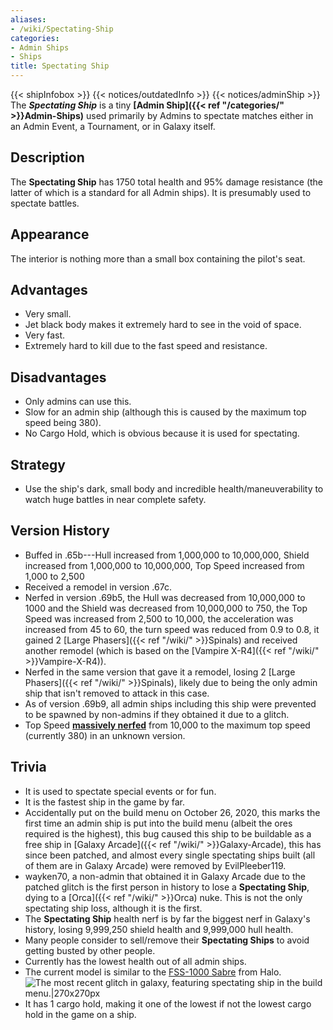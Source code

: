 ```yaml
---
aliases:
- /wiki/Spectating-Ship
categories:
- Admin Ships
- Ships
title: Spectating Ship
---
```


{{< shipInfobox >}} {{< notices/outdatedInfo >}} {{< notices/adminShip >}} The **_Spectating Ship_** is a tiny **[Admin Ship]({{< ref "/categories/" >}}Admin-Ships)** used primarily by Admins to spectate matches either in an Admin Event, a Tournament, or in Galaxy itself.

## Description

The **Spectating Ship** has 1750 total health and 95% damage resistance (the latter of which is a standard for all Admin ships). It is presumably used to spectate battles.

## Appearance

The interior is nothing more than a small box containing the pilot's seat.

## Advantages

- Very small.
- Jet black body makes it extremely hard to see in the void of space.
- Very fast.
- Extremely hard to kill due to the fast speed and resistance.

## Disadvantages

- Only admins can use this.
- Slow for an admin ship (although this is caused by the maximum top speed being 380).
- No Cargo Hold, which is obvious because it is used for spectating.

## Strategy

- Use the ship's dark, small body and incredible health/maneuverability to watch huge battles in near complete safety.

## Version History 

- Buffed in .65b---Hull increased from 1,000,000 to 10,000,000, Shield increased from 1,000,000 to 10,000,000, Top Speed increased from 1,000 to 2,500
- Received a remodel in version .67c.
- Nerfed in version .69b5, the Hull was decreased from 10,000,000 to 1000 and the Shield was decreased from 10,000,000 to 750, the Top Speed was increased from 2,500 to 10,000, the acceleration was increased from 45 to 60, the turn speed was reduced from 0.9 to 0.8, it gained 2 [Large Phasers]({{< ref "/wiki/" >}}Spinals) and received another remodel (which is based on the [Vampire X-R4]({{< ref "/wiki/" >}}Vampire-X-R4)).
- Nerfed in the same version that gave it a remodel, losing 2 [Large Phasers]({{< ref "/wiki/" >}}Spinals), likely due to being the only admin ship that isn't removed to attack in this case.
- As of version .69b9, all admin ships including this ship were prevented to be spawned by non-admins if they obtained it due to a glitch.
- Top Speed **<u>massively nerfed</u>** from 10,000 to the maximum top speed (currently 380) in an unknown version.

## Trivia

- It is used to spectate special events or for fun.
- It is the fastest ship in the game by far.
- Accidentally put on the build menu on October 26, 2020, this marks the first time an admin ship is put into the build menu (albeit the ores required is the highest), this bug caused this ship to be buildable as a free ship in [Galaxy Arcade]({{< ref "/wiki/" >}}Galaxy-Arcade), this has since been patched, and almost every single spectating ships built (all of them are in Galaxy Arcade) were removed by EvilPleeber119.
- wayken70, a non-admin that obtained it in Galaxy Arcade due to the patched glitch is the first person in history to lose a **Spectating Ship**, dying to a [Orca]({{< ref "/wiki/" >}}Orca) nuke. This is not the only spectating ship loss, although it is the first.
- The **Spectating Ship** health nerf is by far the biggest nerf in Galaxy's history, losing 9,999,250 shield health and 9,999,000 hull health.
- Many people consider to sell/remove their **Spectating Ships** to avoid getting busted by other people.
- Currently has the lowest health out of all admin ships.
- The current model is similar to the [FSS-1000 Sabre](https://www.halopedia.org/FSS-1000_Sabre) from Halo.![The
most recent glitch in galaxy, featuring spectating ship in the build
menu.|270x270px](<SpectatingShipInBuildMenu(RegularGalaxy).png> "The most recent glitch in galaxy, featuring spectating ship in the build menu.|270x270px")
- It has 1 cargo hold, making it one of the lowest if not the lowest cargo hold in the game on a ship.